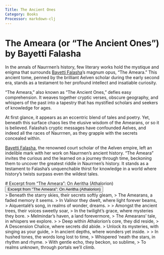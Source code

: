 ```yaml
---
Title: The Ancient Ones
Category: Books
Processor: markdown-clj
---
```


# The Ameara (or &ldquo;The Ancient Ones&rdquo;) by Bayetti Falasha

In the annals of Naurrnen&rsquo;s history, few literary works hold the mystique and enigma that surrounds [Bayetti Falasha](../Characters/bayetti-falasha.md)&rsquo;s magnum opus, &ldquo;The Ameara.&rdquo; This ancient tome, penned by the brilliant Aelven scholar during the early second era, stands as a testament to her profound intellect and insatiable curiosity.

&ldquo;The Ameara,&rdquo; also known as &ldquo;The Ancient Ones,&rdquo; defies easy comprehension. It weaves together cryptic verses, obscure geography, and whispers of the past into a tapestry that has mystified scholars and seekers of knowledge for ages.

At first glance, it appears as an eccentric blend of tales and poetry. Yet, beneath this surface chaos lies the elusive wisdom of the Amearans, or so it is believed. Falasha&rsquo;s cryptic messages have confounded Aelves, and indeed all the races of Naurrnen, as they grapple with the secrets concealed within.

[Bayetti Falasha](../Characters/bayetti-falasha.md), the renowned court scholar of the Aelven empire, left an indelible mark with her work on Naurrnen&rsquo;s ancient history. &ldquo;The Ameara&rdquo; invites the curious and the learned on a journey through time, beckoning them to uncover the greatest riddle in Naurrnen&rsquo;s history. It stands as a testament to Falasha&rsquo;s unquenchable thirst for knowledge in a world where history&rsquo;s twists surpass even the wildest tales.

<div class="absent">
# Excerpt from &ldquo;The Ameara&rdquo;: On Aeritha (Athalorion)
</div>
<button type="button" class="collapsible">
Excerpt from "The Ameara": On Aeritha (Athalorion)
</button>
<div class="collapsible-content">
> Beneath the starry skies, their secrets softly gleam,
> The Amearans, a faded memory it seems.
> In Valinor they dwelt, where light forever beams,
> Aiquentalë&rsquo;s song, in realms of wonder, dreams.
> 
> Amongst the ancient trees, their voices sweetly soar,
> In the twilight&rsquo;s grace, where mysteries they bore.
> Melmindar&rsquo;s haven, a land forevermore,
> The Amearans&rsquo; tale, in whispers we explore.
> 
> Deep within Athalorion&rsquo;s core, they did reside,
> A Descension Chalice, where secrets did abide.
> Unlock its mysteries, with singing as your guide,
> In ancient depths, where wonders yet inside.
> 
> In hushed tones, the words long lost to time,
> Whispered &rsquo;neath the stars, in rhythm and rhyme.
> With gentle echo, they beckon, so sublime,
> To realms unknown, through portals we&rsquo;ll climb.
</div>
<script>
addEventListener("load", collapsableContainers);
</script>
